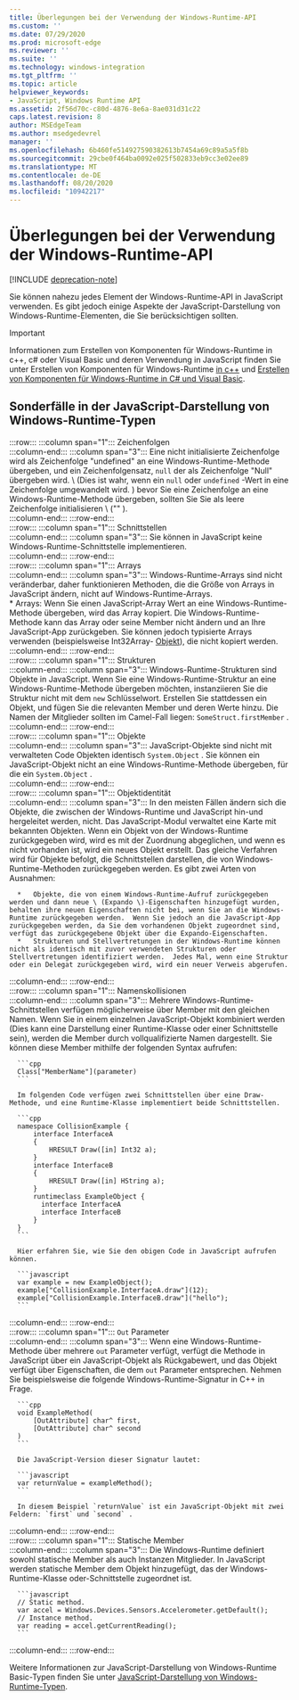 ```yaml
---
title: Überlegungen bei der Verwendung der Windows-Runtime-API
ms.custom: ''
ms.date: 07/29/2020
ms.prod: microsoft-edge
ms.reviewer: ''
ms.suite: ''
ms.technology: windows-integration
ms.tgt_pltfrm: ''
ms.topic: article
helpviewer_keywords:
- JavaScript, Windows Runtime API
ms.assetid: 2f56d70c-c80d-4876-8e6a-8ae031d31c22
caps.latest.revision: 8
author: MSEdgeTeam
ms.author: msedgedevrel
manager: ''
ms.openlocfilehash: 6b460fe514927590382613b7454a69c89a5a5f8b
ms.sourcegitcommit: 29cbe0f464ba0092e025f502833eb9cc3e02ee89
ms.translationtype: MT
ms.contentlocale: de-DE
ms.lasthandoff: 08/20/2020
ms.locfileid: "10942217"
---
```

# Überlegungen bei der Verwendung der Windows-Runtime-API  

[!INCLUDE [deprecation-note](../includes/legacy-edge-note.md)]  

Sie können nahezu jedes Element der Windows-Runtime-API in JavaScript verwenden.  Es gibt jedoch einige Aspekte der JavaScript-Darstellung von Windows-Runtime-Elementen, die Sie berücksichtigen sollten.  

> [!IMPORTANT]
> Informationen zum Erstellen von Komponenten für Windows-Runtime in c++, c# oder Visual Basic und deren Verwendung in JavaScript finden Sie unter Erstellen von Komponenten für Windows-Runtime [in c++][WindowsUwpComponentsCreatingCpp] und [Erstellen von Komponenten für Windows-Runtime in C# und Visual Basic][WindowsUwpComponentsCreatingCsharpVb].  

## Sonderfälle in der JavaScript-Darstellung von Windows-Runtime-Typen  

:::row:::
   :::column span="1":::
      Zeichenfolgen  
   :::column-end:::
   :::column span="3":::
      Eine nicht initialisierte Zeichenfolge wird als Zeichenfolge "undefined" an eine Windows-Runtime-Methode übergeben, und ein Zeichenfolgensatz, `null` der als Zeichenfolge "Null" übergeben wird.  \ (Dies ist wahr, wenn ein `null` oder `undefined` -Wert in eine Zeichenfolge umgewandelt wird. \) bevor Sie eine Zeichenfolge an eine Windows-Runtime-Methode übergeben, sollten Sie Sie als leere Zeichenfolge initialisieren \ ("" \).  
   :::column-end:::
:::row-end:::  
:::row:::
   :::column span="1":::
      Schnittstellen  
   :::column-end:::
   :::column span="3":::
      Sie können in JavaScript keine Windows-Runtime-Schnittstelle implementieren.  
   :::column-end:::
:::row-end:::  
:::row:::
   :::column span="1":::
      Arrays  
   :::column-end:::
   :::column span="3":::
      Windows-Runtime-Arrays sind nicht veränderbar, daher funktionieren Methoden, die die Größe von Arrays in JavaScript ändern, nicht auf Windows-Runtime-Arrays.  
      *   Arrays: Wenn Sie einen JavaScript-Array Wert an eine Windows-Runtime-Methode übergeben, wird das Array kopiert.  Die Windows-Runtime-Methode kann das Array oder seine Member nicht ändern und an Ihre JavaScript-App zurückgeben.  Sie können jedoch typisierte Arrays verwenden (beispielsweise Int32Array- [Objekt][MDNInt32array]\), die nicht kopiert werden.  
   :::column-end:::
:::row-end:::  
:::row:::
   :::column span="1":::
      Strukturen  
   :::column-end:::
   :::column span="3":::
      Windows-Runtime-Strukturen sind Objekte in JavaScript.  Wenn Sie eine Windows-Runtime-Struktur an eine Windows-Runtime-Methode übergeben möchten, instanziieren Sie die Struktur nicht mit dem `new` Schlüsselwort.  Erstellen Sie stattdessen ein Objekt, und fügen Sie die relevanten Member und deren Werte hinzu.  Die Namen der Mitglieder sollten im Camel-Fall liegen: `SomeStruct.firstMember` .  
   :::column-end:::
:::row-end:::  
:::row:::
   :::column span="1":::
      Objekte  
   :::column-end:::
   :::column span="3":::
      JavaScript-Objekte sind nicht mit verwalteten Code Objekten identisch `System.Object` .  Sie können ein JavaScript-Objekt nicht an eine Windows-Runtime-Methode übergeben, für die ein `System.Object` .  
   :::column-end:::
:::row-end:::  
:::row:::
   :::column span="1":::
      Objektidentität  
   :::column-end:::
   :::column span="3":::
      In den meisten Fällen ändern sich die Objekte, die zwischen der Windows-Runtime und JavaScript hin-und hergeleitet werden, nicht.  Das JavaScript-Modul verwaltet eine Karte mit bekannten Objekten.  Wenn ein Objekt von der Windows-Runtime zurückgegeben wird, wird es mit der Zuordnung abgeglichen, und wenn es nicht vorhanden ist, wird ein neues Objekt erstellt.  Das gleiche Verfahren wird für Objekte befolgt, die Schnittstellen darstellen, die von Windows-Runtime-Methoden zurückgegeben werden.  Es gibt zwei Arten von Ausnahmen:  
      
      *   Objekte, die von einem Windows-Runtime-Aufruf zurückgegeben werden und dann neue \ (Expando \)-Eigenschaften hinzugefügt wurden, behalten ihre neuen Eigenschaften nicht bei, wenn Sie an die Windows-Runtime zurückgegeben werden.  Wenn Sie jedoch an die JavaScript-App zurückgegeben werden, da Sie dem vorhandenen Objekt zugeordnet sind, verfügt das zurückgegebene Objekt über die Expando-Eigenschaften.  
      *   Strukturen und Stellvertretungen in der Windows-Runtime können nicht als identisch mit zuvor verwendeten Strukturen oder Stellvertretungen identifiziert werden.  Jedes Mal, wenn eine Struktur oder ein Delegat zurückgegeben wird, wird ein neuer Verweis abgerufen.  
   :::column-end:::
:::row-end:::  
:::row:::
   :::column span="1":::
      Namenskollisionen  
   :::column-end:::
   :::column span="3":::
      Mehrere Windows-Runtime-Schnittstellen verfügen möglicherweise über Member mit den gleichen Namen.  Wenn Sie in einem einzelnen JavaScript-Objekt kombiniert werden (Dies kann eine Darstellung einer Runtime-Klasse oder einer Schnittstelle sein), werden die Member durch vollqualifizierte Namen dargestellt.  Sie können diese Member mithilfe der folgenden Syntax aufrufen:  
      
      ```cpp
      Class["MemberName"](parameter)
      ```  
      
      Im folgenden Code verfügen zwei Schnittstellen über eine Draw-Methode, und eine Runtime-Klasse implementiert beide Schnittstellen.  
      
      ```cpp
      namespace CollisionExample {
          interface InterfaceA
          {
              HRESULT Draw([in] Int32 a);
          }
          interface InterfaceB
          {
              HRESULT Draw([in] HString a);
          }
          runtimeclass ExampleObject {
            interface InterfaceA
            interface InterfaceB
          }
      }
      ```  
      
      Hier erfahren Sie, wie Sie den obigen Code in JavaScript aufrufen können.  
      
      ```javascript
      var example = new ExampleObject();
      example["CollisionExample.InterfaceA.draw"](12);
      example["CollisionExample.InterfaceB.draw"]("hello");
      ```  
   :::column-end:::
:::row-end:::  
:::row:::
   :::column span="1":::
      `Out` Parameter  
   :::column-end:::
   :::column span="3":::
      Wenn eine Windows-Runtime-Methode über mehrere `out` Parameter verfügt, verfügt die Methode in JavaScript über ein JavaScript-Objekt als Rückgabewert, und das Objekt verfügt über Eigenschaften, die dem `out` Parameter entsprechen.  Nehmen Sie beispielsweise die folgende Windows-Runtime-Signatur in C++ in Frage.  
      
      ```cpp
      void ExampleMethod(
          [OutAttribute] char^ first,
          [OutAttribute] char^ second
      )
      ```  
      
      Die JavaScript-Version dieser Signatur lautet:  
      
      ```javascript
      var returnValue = exampleMethod();
      ```  
      
      In diesem Beispiel `returnValue` ist ein JavaScript-Objekt mit zwei Feldern: `first` und `second` .  
   :::column-end:::
:::row-end:::  
:::row:::
   :::column span="1":::
      Statische Member  
   :::column-end:::
   :::column span="3":::
      Die Windows-Runtime definiert sowohl statische Member als auch Instanzen Mitglieder.  In JavaScript werden statische Member dem Objekt hinzugefügt, das der Windows-Runtime-Klasse oder-Schnittstelle zugeordnet ist.  
      
      ```javascript
      // Static method.
      var accel = Windows.Devices.Sensors.Accelerometer.getDefault();
      // Instance method.
      var reading = accel.getCurrentReading();
      ```  
   :::column-end:::
:::row-end:::  
    
Weitere Informationen zur JavaScript-Darstellung von Windows-Runtime Basic-Typen finden Sie unter [JavaScript-Darstellung von Windows-Runtime-Typen][WindowsRuntimeJavascriptTypes].  

<!-- links -->  
 
[WindowsRuntimeJavascriptTypes]: ./javascript-representation-of-windows-runtime-types.md "JavaScript-Darstellung von Windows-Runtime-Typen | Microsoft docs"

[WindowsUwpComponentsCreatingCpp]: /windows/uwp/winrt-components/creating-windows-runtime-components-in-cpp "Komponenten für Windows-Runtime mit C++/CX | Microsoft docs"  
[WindowsUwpComponentsCreatingCsharpVb]: /windows/uwp/winrt-components/creating-windows-runtime-components-in-csharp-and-visual-basic "Komponenten für Windows-Runtime mit C# und Visual Basic | Microsoft docs"  

[MDNInt32array]: https://developer.mozilla.org/docs/Web/JavaScript/Reference/Global_Objects/Int32Array "Int32Array | MDN"  